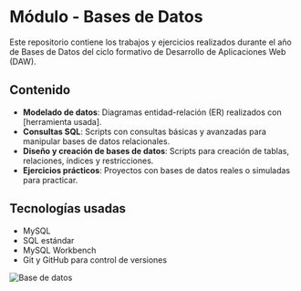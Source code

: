 # Módulo - Bases de Datos

Este repositorio contiene los trabajos y ejercicios realizados durante el año de Bases de Datos del ciclo formativo de Desarrollo de Aplicaciones Web (DAW).

## Contenido

- **Modelado de datos**: Diagramas entidad-relación (ER) realizados con [herramienta usada].
- **Consultas SQL**: Scripts con consultas básicas y avanzadas para manipular bases de datos relacionales.
- **Diseño y creación de bases de datos**: Scripts para creación de tablas, relaciones, índices y restricciones.
- **Ejercicios prácticos**: Proyectos con bases de datos reales o simuladas para practicar.

## Tecnologías usadas

- MySQL 
- SQL estándar
- MySQL Workbench
- Git y GitHub para control de versiones
  
![Base de datos](https://www.godaddy.com/resources/latam/wp-content/uploads/sites/4/2023/06/portada_base-de-datos.png?size=1250x625)


